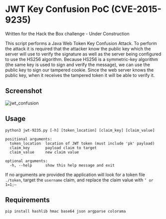 # JWT Key Confusion PoC (CVE-2015-9235)

Written for the Hack the Box challenge - Under Construction

This script performs a Java Web Token Key Confusion Attack. 
To perform the attack it is required that the attacker know the public key which the server will use to verify the signature as well as the server being configured to use the HS256 algorithm. Because HS256 is a symmetric-key algorithm (the same key is used to sign and verify the message), we can use the public key to sign our tampered cookie. 
Since the web server knows the public key, when it receives the tampered token it will be able to verify it. 

## Screenshot

![jwt_confusion](https://user-images.githubusercontent.com/6628565/149454773-86c5f286-e411-42be-ab83-a79205ae0373.png)

## Usage


```python3 jwt-9235.py [-h] [token_location] [claim_key] [claim_value]```

```
positional arguments:
  token_location  location of JWT token (must include 'pk' payload)
  claim_key       payload claim to target
  claim_value     new claim value

optional arguments:
  -h, --help      show this help message and exit
```
If no arguments are provided the application will look for a token file ```./token```, target the ```username``` claim, and replace the claim value with ```‘ or 1=1;–```

## Requirements

```pip install hashlib hmac base64 json argparse colorama```
